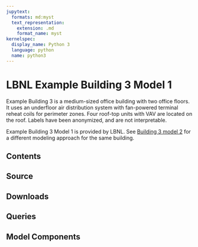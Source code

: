 ```yaml
---
jupytext:
  formats: md:myst
  text_representation:
    extension: .md
    format_name: myst
kernelspec:
  display_name: Python 3
  language: python
  name: python3
---
```

# LBNL Example Building 3 Model 1

Example Building 3 is a medium-sized office building with two office floors. 
It uses an underfloor air distribution system with fan-powered terminal reheat coils for perimeter zones. 
Four roof-top units with VAV are located on the roof. Labels have been anonymized, and are not interpretable.

Example Building 3 Model 1 is provided by LBNL.
See [Building 3 model 2](../pnnl-bdg3-2.md) for a different modeling approach for the same building.

## Contents

## Source

## Downloads

## Queries

## Model Components
